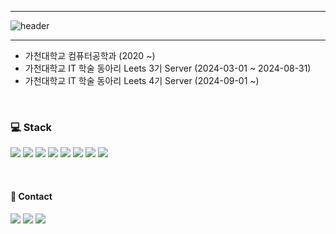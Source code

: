 <hr>

![header](https://capsule-render.vercel.app/api?type=transparent&color=black&height=300&section=header&text=HYXK&fontSize=70)

<hr>

- 가천대학교 컴퓨터공학과 (2020 ~)
- 가천대학교 IT 학술 동아리 Leets 3기 Server (2024-03-01 ~ 2024-08-31)
- 가천대학교 IT 학술 동아리 Leets 4기 Server (2024-09-01 ~)

<br>

<h3> 💻 Stack </h3>

<p>
  <img src="https://img.shields.io/badge/java-007396?style=flat-square&logo=JAVA&logoColor=white"> 
  <img src="https://img.shields.io/badge/spring-6DB33F?style=flat-square&logo=spring&logoColor=white">
  <img src="https://img.shields.io/badge/springboot-6DB33F?style=flat-square&logo=springboot&logoColor=white">
  <img src="https://img.shields.io/badge/mysql-4479A1?style=flat-square&logo=mysql&logoColor=white">
  <img src="https://img.shields.io/badge/amazonaws-232F3E?style=flat-square&logo=amazonwebservices&logoColor=white">
  <img src="https://img.shields.io/badge/amazonec2-FF9900?style=flat-square&logo=amazonec2&logoColor=white">
  <img src="https://img.shields.io/badge/amazonrds-527FFF?style=flat-square&logo=amazonrds&logoColor=white">
  <img src="https://img.shields.io/badge/amazonroute53-8C4FFF?style=flat-square&logo=amazonroute53&logoColor=white">
</p>

<br>

<h4>📲 Contact</h4>

<p>
  <img src="https://img.shields.io/badge/-ewgt1234@naver.com-EA4335?style=flat-square&logo=gmail&logoColor=white&link=ewgt1234@naver.com"></a>
  <a href="https://www.instagram.com/hyxk_lee"><img src="https://img.shields.io/badge/-Instagram-purple?style=flat-square&logo=instagram&logoColor=white&link=https://www.instagram.com/hyxk_lee"></a>
  <a href="https://weeth.crayon.land"><img src="https://img.shields.io/badge/-CRAYON-blue?style=flat-square&logo=Notion&logoColor=white&link=https://weeth.crayon.land"></a>
  
</p>
